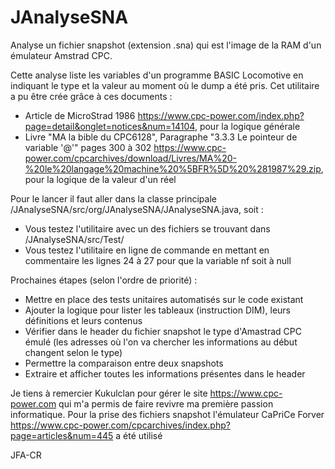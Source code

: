 # JAnalyseSNA
Analyse un fichier snapshot (extension .sna) qui est l'image de la RAM d'un émulateur Amstrad CPC.

Cette analyse liste les variables d'un programme BASIC Locomotive en indiquant le type et la valeur au moment où le dump a été pris.
Cet utilitaire a pu être crée grâce à ces documents :
+ Article de MicroStrad 1986  https://www.cpc-power.com/index.php?page=detail&onglet=notices&num=14104, pour la logique générale
+ Livre "MA la bible du CPC6128", Paragraphe "3.3.3 Le pointeur de variable '@'" pages 300 à 302
  https://www.cpc-power.com/cpcarchives/download/Livres/MA%20-%20le%20langage%20machine%20%5BFR%5D%20%281987%29.zip, pour la logique de la valeur d'un réel

Pour le lancer il faut aller dans la classe principale /JAnalyseSNA/src/org/JAnalyseSNA/JAnalyseSNA.java, soit :
+ Vous testez l'utilitaire avec un des fichiers se trouvant dans /JAnalyseSNA/src/Test/
+ Vous testez l'utilitaire en ligne de commande en mettant en commentaire les lignes 24 à 27 pour que la variable nf soit à null

Prochaines étapes (selon l'ordre de priorité) :
+ Mettre en place des tests unitaires automatisés sur le code existant
+ Ajouter la logique pour lister les tableaux (instruction DIM), leurs définitions et leurs contenus
+ Vérifier dans le header du fichier snapshot le type d'Amastrad CPC émulé (les adresses où l'on va chercher les informations au début changent selon le type)
+ Permettre la comparaison entre deux snapshots
+ Extraire et afficher toutes les informations présentes dans le header 

Je tiens à remercier Kukulclan pour gérer le site https://www.cpc-power.com qui m'a permis de faire revivre ma première passion informatique.
Pour la prise des fichiers snapshot l'émulateur CaPriCe Forver https://www.cpc-power.com/cpcarchives/index.php?page=articles&num=445 a été utilisé

JFA-CR
